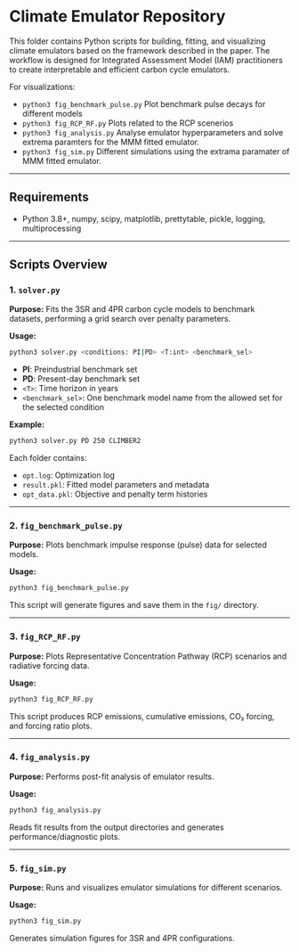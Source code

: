 # Climate Emulator Repository

This folder contains Python scripts for building, fitting, and visualizing climate emulators based on the framework described in the paper. The workflow is designed for Integrated Assessment Model (IAM) practitioners to create interpretable and efficient carbon cycle emulators.

For visualizations:
 - ```python3 fig_benchmark_pulse.py``` Plot benchmark pulse decays for different models
 - ```python3 fig_RCP_RF.py```  Plots related to the RCP scenerios
 - ```python3 fig_analysis.py``` Analyse emulator hyperparameters and solve extrema paramters for the MMM fitted emulator.
 - ```python3 fig_sim.py``` Different simulations using the extrama paramater of MMM fitted emulator.
---

## Requirements

* Python 3.8+, numpy, scipy, matplotlib, prettytable, pickle, logging, multiprocessing 

---

## Scripts Overview

### 1. `solver.py`

**Purpose:** Fits the 3SR and 4PR carbon cycle models to benchmark datasets, performing a grid search over penalty parameters.

**Usage:**

```bash
python3 solver.py <conditions: PI|PD> <T:int> <benchmark_sel>
```

* **PI**: Preindustrial benchmark set
* **PD**: Present-day benchmark set
* `<T>`: Time horizon in years
* `<benchmark_sel>`: One benchmark model name from the allowed set for the selected condition

**Example:**

```bash
python3 solver.py PD 250 CLIMBER2
```

Each folder contains:

* `opt.log`: Optimization log
* `result.pkl`: Fitted model parameters and metadata
* `opt_data.pkl`: Objective and penalty term histories

---

### 2. `fig_benchmark_pulse.py`

**Purpose:** Plots benchmark impulse response (pulse) data for selected models.

**Usage:**

```bash
python3 fig_benchmark_pulse.py
```

This script will generate figures and save them in the `fig/` directory.

---

### 3. `fig_RCP_RF.py`

**Purpose:** Plots Representative Concentration Pathway (RCP) scenarios and radiative forcing data.

**Usage:**

```bash
python3 fig_RCP_RF.py
```

This script produces RCP emissions, cumulative emissions, CO₂ forcing, and forcing ratio plots.

---

### 4. `fig_analysis.py`

**Purpose:** Performs post-fit analysis of emulator results.

**Usage:**

```bash
python3 fig_analysis.py
```

Reads fit results from the output directories and generates performance/diagnostic plots.

---

### 5. `fig_sim.py`

**Purpose:** Runs and visualizes emulator simulations for different scenarios.

**Usage:**

```bash
python3 fig_sim.py
```

Generates simulation figures for 3SR and 4PR configurations.

